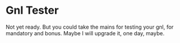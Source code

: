 Gnl Tester
==========

Not yet ready.
But you could take the mains for testing your gnl, for mandatory and bonus.
Maybe I will upgrade it, one day, maybe.
